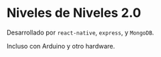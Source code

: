 # Niveles de Niveles 2.0

Desarrollado por ```react-native```, ```express```, y ```MongoDB```.

Incluso con Arduino y otro hardware.
